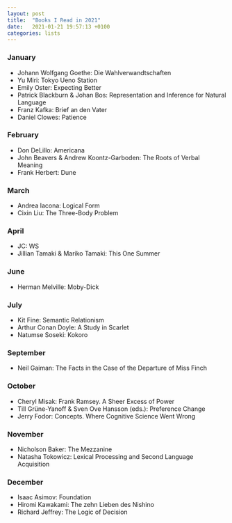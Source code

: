 ```yaml
---
layout: post
title:  "Books I Read in 2021"
date:   2021-01-21 19:57:13 +0100
categories: lists
---
```


### January

* Johann Wolfgang Goethe: Die Wahlverwandtschaften
* Yu Miri: Tokyo Ueno Station
* Emily Oster: Expecting Better
* Patrick Blackburn & Johan Bos: Representation and Inference for Natural Language
* Franz Kafka: Brief an den Vater
* Daniel Clowes: Patience

### February
* Don DeLillo: Americana
* John Beavers & Andrew Koontz-Garboden: The Roots of Verbal Meaning
* Frank Herbert: Dune

### March
* Andrea Iacona: Logical Form
* Cixin Liu: The Three-Body Problem

### April
* JC: WS
* Jillian Tamaki & Mariko Tamaki: This One Summer

### June
* Herman Melville: Moby-Dick

### July
* Kit Fine: Semantic Relationism
* Arthur Conan Doyle: A Study in Scarlet
* Natumse Soseki: Kokoro

### September
* Neil Gaiman: The Facts in the Case of the Departure of Miss Finch

### October
* Cheryl Misak: Frank Ramsey. A Sheer Excess of Power
* Till Grüne-Yanoff & Sven Ove Hansson (eds.): Preference Change
* Jerry Fodor: Concepts. Where Cognitive Science Went Wrong

### November
* Nicholson Baker: The Mezzanine
* Natasha Tokowicz: Lexical Processing and Second Language Acquisition

### December
* Isaac Asimov: Foundation
* Hiromi Kawakami: The zehn Lieben des Nishino
* Richard Jeffrey: The Logic of Decision
